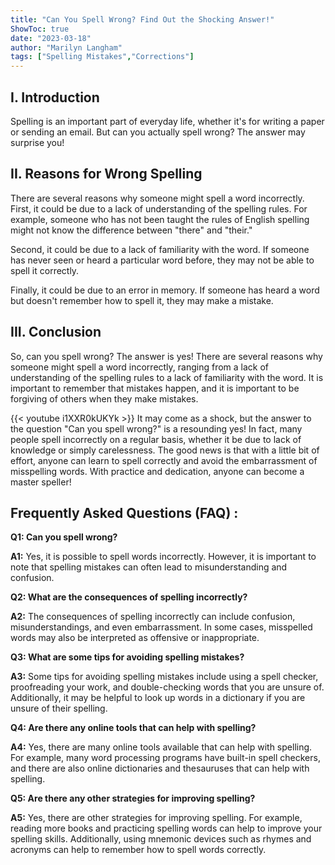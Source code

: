 ```yaml
---
title: "Can You Spell Wrong? Find Out the Shocking Answer!"
ShowToc: true 
date: "2023-03-18"
author: "Marilyn Langham" 
tags: ["Spelling Mistakes","Corrections"]
---
```

## I. Introduction

Spelling is an important part of everyday life, whether it's for writing a paper or sending an email. But can you actually spell wrong? The answer may surprise you!

## II. Reasons for Wrong Spelling

There are several reasons why someone might spell a word incorrectly. First, it could be due to a lack of understanding of the spelling rules. For example, someone who has not been taught the rules of English spelling might not know the difference between "there" and "their."

Second, it could be due to a lack of familiarity with the word. If someone has never seen or heard a particular word before, they may not be able to spell it correctly.

Finally, it could be due to an error in memory. If someone has heard a word but doesn't remember how to spell it, they may make a mistake.

## III. Conclusion

So, can you spell wrong? The answer is yes! There are several reasons why someone might spell a word incorrectly, ranging from a lack of understanding of the spelling rules to a lack of familiarity with the word. It is important to remember that mistakes happen, and it is important to be forgiving of others when they make mistakes.

{{< youtube i1XXR0kUKYk >}} 
It may come as a shock, but the answer to the question "Can you spell wrong?" is a resounding yes! In fact, many people spell incorrectly on a regular basis, whether it be due to lack of knowledge or simply carelessness. The good news is that with a little bit of effort, anyone can learn to spell correctly and avoid the embarrassment of misspelling words. With practice and dedication, anyone can become a master speller!

## Frequently Asked Questions (FAQ) :
**Q1: Can you spell wrong?**

**A1:** Yes, it is possible to spell words incorrectly. However, it is important to note that spelling mistakes can often lead to misunderstanding and confusion.

**Q2: What are the consequences of spelling incorrectly?**

**A2:** The consequences of spelling incorrectly can include confusion, misunderstandings, and even embarrassment. In some cases, misspelled words may also be interpreted as offensive or inappropriate.

**Q3: What are some tips for avoiding spelling mistakes?**

**A3:** Some tips for avoiding spelling mistakes include using a spell checker, proofreading your work, and double-checking words that you are unsure of. Additionally, it may be helpful to look up words in a dictionary if you are unsure of their spelling.

**Q4: Are there any online tools that can help with spelling?**

**A4:** Yes, there are many online tools available that can help with spelling. For example, many word processing programs have built-in spell checkers, and there are also online dictionaries and thesauruses that can help with spelling.

**Q5: Are there any other strategies for improving spelling?**

**A5:** Yes, there are other strategies for improving spelling. For example, reading more books and practicing spelling words can help to improve your spelling skills. Additionally, using mnemonic devices such as rhymes and acronyms can help to remember how to spell words correctly.





